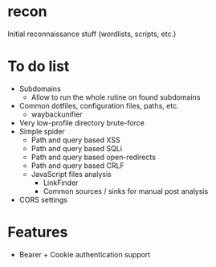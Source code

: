 # recon
Initial reconnaissance stuff (wordlists, scripts, etc.)

# To do list

* Subdomains
  * Allow to run the whole rutine on found subdomains
* Common dotfiles, configuration files, paths, etc.
  * waybackunifier
* Very low-profile directory brute-force
* Simple spider
  * Path and query based XSS
  * Path and query based SQLi
  * Path and query based open-redirects
  * Path and query based CRLF
  * JavaScript files analysis
    * LinkFinder
    * Common sources / sinks for manual post analysis
* CORS settings

# Features

* Bearer + Cookie authentication support

